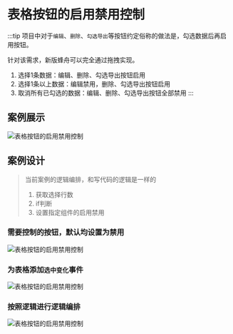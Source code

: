 <!--
 * @Description: 
 * @Author: (于智勇)zhiyong.yu@ytever.com
 * @Date: 2024-12-26 20:22:03
 * @LastEditors: (于智勇)zhiyong.yu@ytever.com
 * @LastEditTime: 2025-01-06 16:41:08
-->
# 表格按钮的启用禁用控制

:::tip
项目中对于`编辑`、`删除`、`勾选导出`等按钮约定俗称的做法是，勾选数据后再启用按钮。

针对该需求，新版蜂舟可以完全通过拖拽实现。

1. 选择1条数据：编辑、删除、勾选导出按钮启用
2. 选择1条以上数据：编辑禁用，删除、勾选导出按钮启用
3. 取消所有已勾选的数据：编辑、删除、勾选导出按钮全部禁用
:::

## 案例展示
![表格按钮的启用禁用控制](https://ebugs.l2.bb1a.cn/drawing-bed/20250106/表格按钮的启用禁用控制.gif)


## 案例设计

> 当前案例的逻辑编排，和写代码的逻辑是一样的
>
> 1. 获取选择行数
> 2. if判断
> 3. 设置指定组件的启用禁用
>
> 
### **需要控制的按钮，默认均设置为禁用**
![表格按钮的启用禁用控制](https://ebugs.l2.bb1a.cn/drawing-bed/20250106/启用禁用控制0.png)

### **为表格添加`选中变化`事件**
![表格按钮的启用禁用控制](https://ebugs.l2.bb1a.cn/drawing-bed/20250106/启用禁用控制1.png)

### **按照逻辑进行逻辑编排**
![表格按钮的启用禁用控制](https://ebugs.l2.bb1a.cn/drawing-bed/20250106/启用禁用控制2.png)
